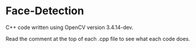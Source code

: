# Face-Detection

C++ code written using OpenCV version 3.4.14-dev.

Read the comment at the top of each .cpp file to see what each code does.
